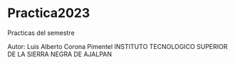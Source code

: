 # Practica2023
Practicas del semestre

Autor: Luis Alberto Corona Pimentel
INSTITUTO TECNOLOGICO SUPERIOR DE LA SIERRA NEGRA DE AJALPAN 